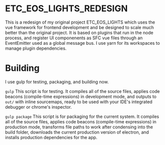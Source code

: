 # ETC_EOS_LIGHTS_REDESIGN
This is a redesign of my original project ETC_EOS_LIGHTS which uses the vue framework for frontend development and be designed to scale much better than the original project. It is based on plugins that run in the node process, and register UI componenents as SFC vue files through an EventEmitter used as a global message bus. I use yarn for its workspaces to manage plugin dependencies.

# Building
I use gulp for testing, packaging, and building now.

```gulp```
This script is for testing. It compiles all of the source files, applies code beacons (compile-time expressions) in development mode, and outputs to ```out/``` with inline sourcemaps, ready to be used with your IDE's integrated debugger or chrome's inspector.

```gulp package```
This script is for packaging for the current system. It compiles all of the source files, applies code beacons (compile-time expressions) in production mode, transforms file paths to work after condensing into the build folder, downloads the current production version of electron, and installs production dependencies for the app.
